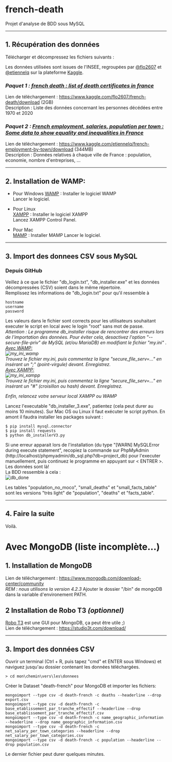 # french-death
Projet d'analyse de BDD sous MySQL

-----

## 1. Récupération des données
Télécharger et décompressez les fichiers suivants :

Les données utilisées sont issues de l'INSEE, regroupées par [@flo2607](https://www.kaggle.com/flo2607) et [@etiennelq](https://www.kaggle.com/etiennelq) sur la plateforme [Kaggle](https://www.kaggle.com).

### _*Paquet 1 : [french death : list of death certificates in france](https://www.kaggle.com/flo2607/french-death)*_  
Lien de téléchargement : https://www.kaggle.com/flo2607/french-death/download (2GB)  
Description : Liste des données concernant les personnes décédées entre 1970 et 2020  

### __*Paquet 2 : [French employment, salaries, population per town : Some data to show equality and inequalities in France](https://www.kaggle.com/etiennelq/french-employment-by-town)*__  
Lien de téléchargement : https://www.kaggle.com/etiennelq/french-employment-by-town/download (344MB)  
Description : Données relatives à chaque ville de France : population, economie, nombre d'entreprises, ...  

---

## 2. Installation de WAMP:
- Pour Windows
[WAMP](http://www.wampserver.com/) : Installer le logiciel WAMP  
Lancer le logiciel.   

- Pour Linux  
[XAMPP](https://www.apachefriends.org/fr/index.html) : Installer le logiciel XAMPP  
Lancez XAMPP Control Panel.  

- Pour Mac  
[MAMP](https://www.mamp.info/en/downloads/) : Installer MAMP
Lancer le logiciel.


---

## 3. Import des donnees CSV sous MySQL
### Depuis GitHub
Veillez à ce que le fichier "db_login.txt", "db_installer.exe" et les données décompressées (CSV) soient dans le même répertoire.  
Remplissez les informations de "db_login.txt" pour qu'il ressemble à
```
hostname
username
password
```
Les valeurs dans le fichier sont corrects pour les utilisateurs souhaitant executer le script en local avec le login "root" sans mot de passe.   
*Attention : Le programme db_installer risque de rencontrer des erreurs lors de l'importation des données. Pour éviter cela, desactivez l'option "--secure-file-priv" de MySQL (et/ou MariaDB) en modifiant le fichier "my.ini" .  
<ins>Avec WAMP:</ins>  
![my_ini_wamp]  
Trouvez le fichier my.ini, puis commentez la ligne "secure_file_serv=..." en insérant un ";" (point-virgule) devant. Enregistrez.  
<ins>Avec XAMPP:</ins>  
![my_ini_xampp]  
Trouvez le fichier my.ini, puis commentez la ligne "secure_file_serv=..." en insérant un "#" (croisillon ou hash) devant. Enregistrez.*  
  
*Enfin, relancez votre serveur local XAMPP ou WAMP*  
  
Lancez l'executable "db_installer_3.exe", patientez (cela peut durer au moins 10 minutes).
Sur Mac OS ou Linux il faut exécuter le script python. En amont il faudra installer les packages suivant :
```
$ pip install mysql.connector
$ pip install requests
$ python db_installerV3.py
```
Si une erreur apparait lors de l'installation (du type "[WARN] MySQLError during execute statement", recopiez la commande sur PhpMyAdmin (http://localhost/phpmyadmin/db_sql.php?db=project_db) pour l'executer manuellement, puis continuez le programme en appuyant sur < ENTRER >.   
Les données sont là!  
La BDD ressemble à cela :  
![db_done]

Les tables "population_no_moco", "small_deaths" et "small_facts_table" sont les versions "très light" de "population", "deaths" et "facts_table".

---

## 4. Faire la suite
Voilà.


# Avec MongoDB (liste incomplète...)

## 1. Installation de MongoDB
Lien de téléchargement : https://www.mongodb.com/download-center/community  
*REM : nous utilisons la version 4.2.3*
Ajouter le dossier "/bin" de mongoDB dans la variable d'environement PATH.

## 2 Installation de Robo T3 *(optionnel)*
[Robo T3](https://robomongo.org/) est une GUI pour MongoDB, ça peut être utile ;)  
Lien de téléchargement : https://studio3t.com/download/

---

## 3. Import des données CSV
Ouvrir un terminal (<kdb>Ctrl</kdb> + <kdb>R</kdb>, puis tapez "cmd" et <kdb>ENTER</kdb> sous Windows) et naviguez jusqu'au dossier contenant les données téléchargées.  
```console
> cd mon\chemin\vers\les\donnees
```
Créer le Dataset "death-french" pour MongoDB et importer les fichiers:  
```console
mongoimport --type csv -d death-french -c deaths --headerline --drop export.csv
mongoimport --type csv -d death-french -c base_etablissement_par_tranche_effectif --headerline --drop base_etablissement_par_tranche_effectif.csv
mongoimport --type csv -d death-french -c name_geographic_information --headerline --drop name_geographic_information.csv
mongoimport --type csv -d death-french -c net_salary_per_town_categories --headerline --drop net_salary_per_town_categories.csv
mongoimport --type csv -d death-french -c population --headerline --drop population.csv  
```
Le dernier fichier peut durer quelques minutes.

[db_creation]: https://i.ibb.co/n17yZrj/new-db.png "Creation d'une base de données"
[db_done]: https://i.ibb.co/jLVq67M/tables.png "Resumé des tables"
[my_ini_wamp]: https://zupimages.net/up/20/13/3h8g.png
[my_ini_xampp]: https://zupimages.net/up/20/13/vz83.png
